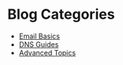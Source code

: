 # Blog Categories

- [Email Basics](email-basics/)
- [DNS Guides](dns-guides/)
- [Advanced Topics](advanced/)
